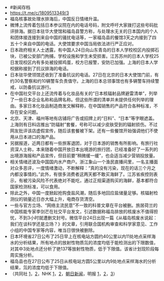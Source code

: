 - #新闻存档
- https://t.me/c/1809513349/3
- 福岛核事故处理水排海后，中国反日情绪升温。
- 微博上流传着包括日本参议院在内的电话号码，附文呼吁大家拨打这些号码批评排海。据日本驻华大使馆和福岛县警方称，与处理水无关的日本国内的个人和团体接连接到来自中国的骚扰电话等，一家福岛县的餐馆3天之内接到了四五十个来自中国的电话。大使馆要求中国当局依法进行严正应对。
- 日本政府相关人士透露，有中国人24日向山东青岛的日本人学校校区内投掷石块，已被公安部门拘捕，学校设施和学生未受损害。江苏苏州的日本人学校25日发现校区内有多处被投掷鸡蛋，校方已报警，安防已加强。上海的日本人学校据称接到了抗议排海的电话。
- 日本驻华使领馆还收到了准备抗议的电话。27日在北京的日本大使馆门前，有约30名警察和约10辆警车负责值守。上海的日本总领事馆也有多辆警车持续警戒，以防备抗议游行。
- 在中国社交平台上还流传着与化妆品有关的“日本核辐射品牌避雷清单”，列举了一些日本企业名称和品牌名称。但这些所谓的清单并未提供任何列举的理由。多家日本化妆品制造商发文解释称，在中国销售的产品符合各种标准，不存在安全问题。
- 北京、天津、福州等地有店铺将广告或招牌上的“日料”、“日本”等字眼遮盖。上海则有日料店推出“防辐射”套餐，号称可以减少皮肤受到的辐射损伤。不过网友批评该店虚假宣传，随后该套餐被下架。还有一些餐馆开始强调他们不使用从日本进口的海产品。
- 另据报道，近两日都有一些旅客退团，对于日本游的销售有所影响。有旅行社资深人士称，本来随着中国开放日本出境游的旅行团，已经准备好了一系列的出境游海报和产品宣传，但目前要“稍微缓一缓”，也会适当减少营销投放量。
- 相关情绪还波及中国国内水产商户。浙江象山一个渔民直播间里，一名主播面对众多恶评，一度情绪激动，不断解释：“真的没有污染，现在的话三个月之内都没事情的。”此外，有很多消费者这两天都不敢买海鲜了。江苏省疾控则表示，有被污染风险不代表绝对不能吃，通过正规渠道购买的海鲜，基本都符合国家检测标准，可以食用。
- 除此之外，中国一度掀起抢购食盐风潮，随后多地回应盐储量足够。核辐射检测仪的销量近日亦大幅上升，电商存货清空。
- 一些与官方立场、“网络主流民意”不一致的科普文章在平台被删。旅居荷兰的中国核能专家李剑芒在社交平台发文，引述数据称福岛排放的核废水不值得担忧，不到3小时就遭删文封号。微信平台24日出现一篇《从福岛核废水说起：我们在谈科学还是立场？》的文章，引用联合国机构审查和科学家意见、工作小组的中国专家等内容，唯当日很快被删除。
- 日本环境省27日公布了25日早上在核电站方圆约40公里以内11处地点采样海水的分析结果，所有地点的放射性物质氚的浓度均低于能检测出的下限数值，对其中3处地点还分析了铯137等放射性物质，低于下限值。该省计划现阶段每周实施分析。
- 福岛县也在27日公布了25日从核电站方圆5公里以内9处地点采样海水的分析结果，氚的浓度均低于下限值。
- （共同社 [1](https://china.kyodonews.net/news/2023/08/5fbc347f3d44.html)，[2](https://china.kyodonews.net/news/2023/08/aecfe5e288ba.html)，NHK [1](https://www3.nhk.or.jp/news/html/20230827/k10014175391000.html)，[2](https://www3.nhk.or.jp/nhkworld/zh/news/k10014175391000/)，[朝日新闻](https://www.asahi.com/articles/ASR8V7F3GR8VUHBI01L.html)，明报 [1](https://news.mingpao.com/pns/%e4%b8%ad%e5%9c%8b/article/20230827/s00013/1693073345702/%e6%b0%b4%e7%94%a2%e5%95%86%e9%81%ae%e3%80%8c%e6%97%a5%e3%80%8d%e5%ad%97-%e6%97%a5%e5%bc%8f%e5%ba%97%e6%8e%a8%e3%80%8c%e9%98%b2%e8%bc%bb%e5%b0%84%e3%80%8d%e9%a4%90)，[2](https://news.mingpao.com/pns/%E7%A6%8F%E5%B3%B6%E6%A0%B8%E6%B1%A1%E6%B0%B4/article/20230827/special/1693073345219)，[3](https://news.mingpao.com/pns/%e4%b8%ad%e5%9c%8b/article/20230826/s00013/1692985038972/%e5%90%84%e5%9c%b0%e6%90%b6%e9%b9%bd%e9%a2%a8%e6%bd%ae%e6%9c%aa%e6%ad%a2-%e8%bc%bb%e5%b0%84%e5%84%80%e9%8a%b7%e9%87%8f%e6%9a%b4%e5%a2%9e-%e7%b6%b2%e4%b8%8a%e3%80%8c%e5%8f%8d%e6%97%a5%e3%80%8d%e8%bc%bf%e8%ab%96%e6%88%90%e4%b8%bb%e6%b5%81-%e6%97%a5%e4%bd%bf%e9%a4%a8%e7%b1%b2%e5%9c%a8%e8%8f%af%e5%8b%bf%e5%a4%a7%e8%81%b2%e8%aa%aa%e6%97%a5%e8%aa%9e)）